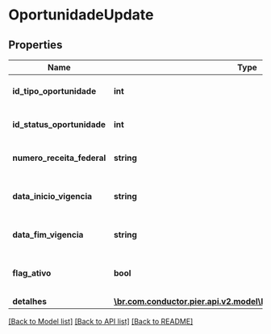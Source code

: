 # OportunidadeUpdate

## Properties
Name | Type | Description | Notes
------------ | ------------- | ------------- | -------------
**id_tipo_oportunidade** | **int** | C\u00C3\u00B3digo identificador do tipo oportunidade | 
**id_status_oportunidade** | **int** | C\u00C3\u00B3digo identificador do status oportunidade | 
**numero_receita_federal** | **string** | N\u00C3\u00BAmero receita federal do cliente | 
**data_inicio_vigencia** | **string** | In\u00C3\u00ADcio da vig\u00C3\u00AAncia da oportunidade | 
**data_fim_vigencia** | **string** | Fim da vig\u00C3\u00AAncia da oportunidade | 
**flag_ativo** | **bool** | Atributo que indica se a oportunidade est\u00C3\u00A1 ativa | 
**detalhes** | [**\br.com.conductor.pier.api.v2.model\DetalheOportunidadeUpdate[]**](DetalheOportunidadeUpdate.md) | Lista de detalhes | 

[[Back to Model list]](../README.md#documentation-for-models) [[Back to API list]](../README.md#documentation-for-api-endpoints) [[Back to README]](../README.md)


